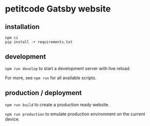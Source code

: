 # petitcode Gatsby website

## installation

```
npm ci
pip install -r requirements.txt
```

## development

`npm run develop` to start a development server with live reload.

For more, see `npm run` for all available scripts.


## production / deployment

`npm run build` to create a production ready website.

`npm run production` to emulate production environment on the current device.

